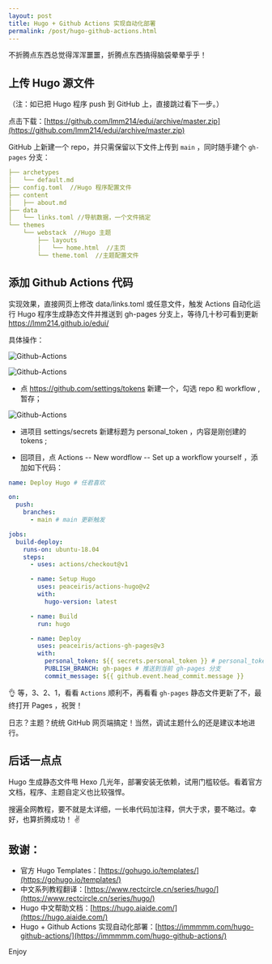 ```yaml
---
layout: post
title: Hugo + Github Actions 实现自动化部署
permalink: /post/hugo-github-actions.html
---
```


不折腾点东西总觉得浑浑噩噩，折腾点东西搞得脑袋晕晕乎乎！

<!--more-->

## 上传 Hugo 源文件

（注：如已把 Hugo 程序 push 到 GitHub 上，直接跳过看下一步。）

点击下载：[https://github.com/lmm214/edui/archive/master.zip](https://github.com/lmm214/edui/archive/master.zip)

GitHub 上新建一个 repo，并只需保留以下文件上传到 `main` ，同时随手建个 `gh-pages` 分支：

```yml
├── archetypes
│   └── default.md
├── config.toml  //Hugo 程序配置文件
├── content
│   ├── about.md
├── data
│   └── links.toml //导航数据，一个文件搞定
└── themes
    └── webstack  //Hugo 主题
        ├── layouts
        │   └── home.html  //主页
        └── theme.toml  //主题配置文件
```
		
## 添加 Github Actions 代码

实现效果，直接网页上修改 data/links.toml 或任意文件，触发 Actions 自动化运行 Hugo 程序生成静态文件并推送到 gh-pages 分支上，等待几十秒可看到更新 https://lmm214.github.io/edui/

具体操作：

![Github-Actions](https://cdn.jsdelivr.net/gh/ailsio/hello-blog@main/static/hugo-github-actions/tokens-1.png)

![Github-Actions](https://cdn.jsdelivr.net/gh/ailsio/hello-blog@main/static/hugo-github-actions/tokens-2.png)

 - 点 https://github.com/settings/tokens 新建一个，勾选 repo 和 workflow ,暂存；

![Github-Actions](https://cdn.jsdelivr.net/gh/ailsio/hello-blog@main/static/hugo-github-actions/secrets.jpeg)

 - 进项目 settings/secrets 新建标题为 personal_token ，内容是刚创建的 tokens ;

 - 回项目，点 Actions -- New wordflow -- Set up a workflow yourself ，添加如下代码：

```yml
name: Deploy Hugo # 任君喜欢

on:
  push:
    branches:
      - main # main 更新触发

jobs:
  build-deploy:
    runs-on: ubuntu-18.04
    steps:
      - uses: actions/checkout@v1

      - name: Setup Hugo
        uses: peaceiris/actions-hugo@v2
        with:
          hugo-version: latest

      - name: Build 
        run: hugo

      - name: Deploy
        uses: peaceiris/actions-gh-pages@v3
        with:
          personal_token: ${{ secrets.personal_token }} # personal_token 这里新建一个 https://github.com/settings/tokens
          PUBLISH_BRANCH: gh-pages # 推送到当前 gh-pages 分支
          commit_message: ${{ github.event.head_commit.message }}
```

👌 等，3、2、1，看看 `Actions` 顺利不，再看看 `gh-pages` 静态文件更新了不，最终打开 Pages ，祝贺！

日志？主题？统统 GitHub 网页端搞定！当然，调试主题什么的还是建议本地进行。

## 后话一点点

Hugo 生成静态文件甩 Hexo 几光年，部署安装无依赖，试用门槛较低。看着官方文档，程序、主题自定义也比较强悍。

搜遍全网教程，要不就是太详细，一长串代码加注释，供大于求，要不略过。幸好，也算折腾成功！ ✌️

## 致谢：

 - 官方 Hugo Templates：[https://gohugo.io/templates/](https://gohugo.io/templates/)
 - 中文系列教程翻译：[https://www.rectcircle.cn/series/hugo/](https://www.rectcircle.cn/series/hugo/)
 - Hugo 中文帮助文档：[https://hugo.aiaide.com/](https://hugo.aiaide.com/)
 - Hugo + Github Actions 实现自动化部署：[https://immmmm.com/hugo-github-actions/](https://immmmm.com/hugo-github-actions/)

Enjoy
